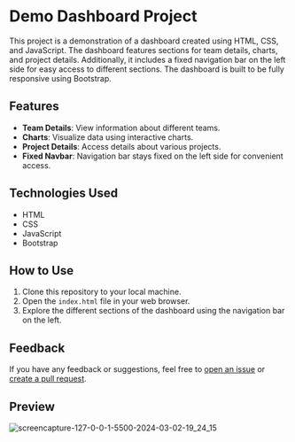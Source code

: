 # Demo Dashboard Project

This project is a demonstration of a dashboard created using HTML, CSS, and JavaScript. The dashboard features sections for team details, charts, and project details. Additionally, it includes a fixed navigation bar on the left side for easy access to different sections. The dashboard is built to be fully responsive using Bootstrap.

## Features

- **Team Details**: View information about different teams.
- **Charts**: Visualize data using interactive charts.
- **Project Details**: Access details about various projects.
- **Fixed Navbar**: Navigation bar stays fixed on the left side for convenient access.

## Technologies Used

- HTML
- CSS
- JavaScript
- Bootstrap

## How to Use

1. Clone this repository to your local machine.
2. Open the `index.html` file in your web browser.
3. Explore the different sections of the dashboard using the navigation bar on the left.

## Feedback

If you have any feedback or suggestions, feel free to [open an issue](https://github.com/httpsadnankhan/dashboard/issues) or [create a pull request](https://github.com/httpsadnankhan/dashboard/pulls).

## Preview
![screencapture-127-0-0-1-5500-2024-03-02-19_24_15](https://github.com/httpsadnankhan/dashboard/assets/120323286/e2c435d3-8eb7-4b4f-86d9-e1b21fcb4f2b)
